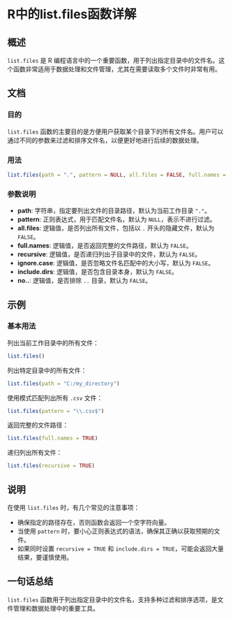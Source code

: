 <!--
Meta Description: # R中的list.files函数详解 ## 概述 `list.files` 是 R 编程语言中的一个重要函数，用于列出指定目录中的文件名。这个函数非常适用于数据处理和文件管理，尤其在需要读取多个文件时非常有用。 ## 文档 ### 目的 `list.files` 函数的主要目的是方便用户获取某个目...
Meta Keywords: files, false, list, 默认为, 逻辑值
-->

# R中的list.files函数详解

## 概述
`list.files` 是 R 编程语言中的一个重要函数，用于列出指定目录中的文件名。这个函数非常适用于数据处理和文件管理，尤其在需要读取多个文件时非常有用。

## 文档
### 目的
`list.files` 函数的主要目的是方便用户获取某个目录下的所有文件名。用户可以通过不同的参数来过滤和排序文件名，以便更好地进行后续的数据处理。

### 用法
```R
list.files(path = ".", pattern = NULL, all.files = FALSE, full.names = FALSE, recursive = FALSE, ignore.case = FALSE, include.dirs = FALSE, no.. = FALSE)
```

### 参数说明
- **path**: 字符串，指定要列出文件的目录路径，默认为当前工作目录 `"."`。
- **pattern**: 正则表达式，用于匹配文件名，默认为 `NULL`，表示不进行过滤。
- **all.files**: 逻辑值，是否列出所有文件，包括以 `.` 开头的隐藏文件，默认为 `FALSE`。
- **full.names**: 逻辑值，是否返回完整的文件路径，默认为 `FALSE`。
- **recursive**: 逻辑值，是否递归列出子目录中的文件，默认为 `FALSE`。
- **ignore.case**: 逻辑值，是否忽略文件名匹配中的大小写，默认为 `FALSE`。
- **include.dirs**: 逻辑值，是否包含目录本身，默认为 `FALSE`。
- **no..**: 逻辑值，是否排除 `..` 目录，默认为 `FALSE`。

## 示例
### 基本用法
列出当前工作目录中的所有文件：
```R
list.files()
```

列出特定目录中的所有文件：
```R
list.files(path = "C:/my_directory")
```

使用模式匹配列出所有 `.csv` 文件：
```R
list.files(pattern = "\\.csv$")
```

返回完整的文件路径：
```R
list.files(full.names = TRUE)
```

递归列出所有文件：
```R
list.files(recursive = TRUE)
```

## 说明
在使用 `list.files` 时，有几个常见的注意事项：
- 确保指定的路径存在，否则函数会返回一个空字符向量。
- 当使用 `pattern` 时，要小心正则表达式的语法，确保其正确以获取预期的文件。
- 如果同时设置 `recursive = TRUE` 和 `include.dirs = TRUE`，可能会返回大量结果，要谨慎使用。

## 一句话总结
`list.files` 函数用于列出指定目录中的文件名，支持多种过滤和排序选项，是文件管理和数据处理中的重要工具。
